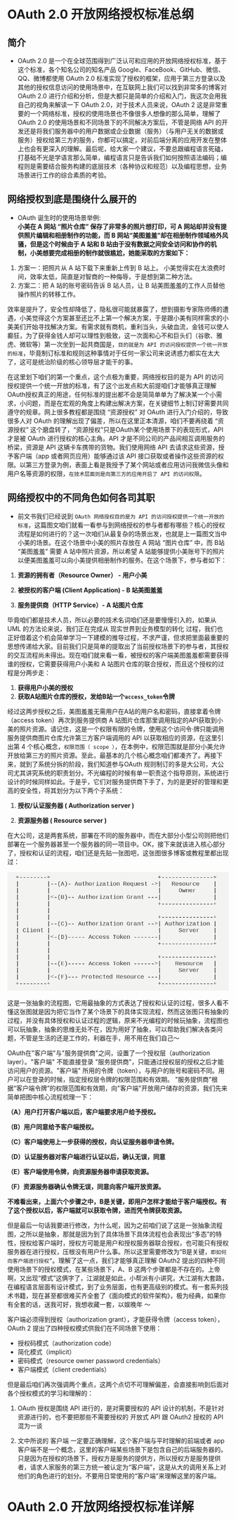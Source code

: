# OAuth 2.0 开放网络授权标准总纲  
## 简介  

- OAuth 2.0 是一个在全球范围得到广泛认可和应用的开放网络授权标准，基于这个标准，各个知名公司的知名产品 Google、FaceBook、GitHub、微信、QQ、微博都使用 OAuth 2.0 标准实现了授权的框架，应用于第三方登录以及其他的授权信息访问的使用场景中，在互联网上我们可以找到非常多的博客对 OAuth 2.0 进行介绍和分析，但是大都只是简单的介绍和入门，我这次会用我自己的视角来解读一下 OAuth 2.0，对于技术人员来说，OAuth 2 这是非常重要的一个网络标准，授权的使用场景也不像很多人想像的那么简单，理解了 OAuth 2.0 的使用场景和不同场景下的不同解决方案后，不管是网络 API 的开发还是将我们服务器中的用户数据或企业数据（服务）（与用户无关的数据或服务）授权给第三方的服务，你都可以搞定，对前后端分离的应用开发在整体上也会有更深入的理解。最后呢，给大家一个建议，不要总跟编程语言死磕，打基础不光是学语言那么简单，编程语言只是告诉我们如何按照语法编码；编程则是需要结合服务构建的底层技术（各种协议和规范）以及编程思想，业务场景进行工作的综合素质的考验。

## 网络授权到底是围绕什么展开的  
- OAuth 诞生时的使用场景举例:  
__小美在 A 网站 “照片仓库” 保存了非常多的照片想打印，可 A 网站却并没有提供照片编辑和相册制作的功能，而 B 网站“美图羞羞”却在相册制作领域格外风骚，但是这个时候由于 A 站和 B 站由于没有数据之间安全访问和协作的机制，小美想要完成相册的制作就很尴尬，她能采取的方案如下：__  

1. 方案一：把照片从 A 站下载下来重新上传到 B 站上。 小美觉得实在太浪费时间，效率太低，简直是对智商的一种侮辱，于是想到第二种方法。  
2. 方案二：把 A 站的账号密码告诉 B 站人员，让 B 站美图羞羞的工作人员替他操作照片的转移工作。  

效率是提升了，安全性却降低了，隐私很可能就暴露了，想到摄影专家陈师傅的遭遇，小美觉得这个方案甚至还比不上第一个解决方案，于是跟小美有同样需求的小美美们开始寻找解决方案。有需求就有商机，重利当头，头破血流，金钱可以使人癫狂，为了获得金钱人却可以理性到极致，这一次面和心不和巨头们（谷歌、雅虎、微软等）第一次坐到一起共商国是，`目的就是为 API 的访问授权提供一个统一开放的标准`，毕竟制订标准和规则这种事情对于任何一家公司来说诱惑力都实在太大了，这可是统治阶级的核心领导层才能干的事。  

在这里划下咱们的第一个重点，这个点极为重要，网络授权目的是为 API 的访问授权提供一个统一开放的标准，有了这个出发点和大前提咱们才能够真正理解 OAuth授权真正的用途，任何标准的提出都不会是简简单单为了解决某一个小需求，小问题，而是在宏观的角度上构建出解决方案，在关键细节上制订好需要共同遵守的规章。网上很多教程都是围绕 “资源授权” 对 OAuth 进行入门介绍的，导致很多人对 OAuth 的理解出现了偏差，所以在这里正本清源，咱们不要再绕着 “资源授权” 这个磨盘转了，“资源授权”只是OAuth某个使用场景下的表现形式，API 才是被 OAuth 进行授权的核心主角。API 才是不同公司的产品间相互调用服务的桥梁，资源是 API 这辆卡车携带的货物。我们使用网络 API 去请求这些资源，授予客户端（app 或者网页应用）能够通过该 API 接口获取或者操作这些资源的权限。以第三方登录为例，表面上看是我授予了某个网站或者应用访问我微信头像和用户名等资源的权限，`在技术层面则是向第三方的应用开启了 API 的访问权限`。  

## 网络授权中的不同角色如何各司其职  
- 前文书我们已经说到 `OAuth 网络授权目的是为 API 的访问授权提供一个统一开放的标准`，这篇图文咱们就看一看参与到网络授权的参与者都有哪些？核心的授权流程是如何进行的？这一次咱们从最复杂的场景出发，也就是上一篇图文当中小美的场景。在这个场景中小美的照片存放在 A 网站 “图片仓库” 中，而 B站 “美图羞羞” 需要 A 站中照片资源，所以希望 A 站能够提供小美账号下的照片以便美图羞羞可以向小美提供相册制作的服务。在这个场景下，参与者如下：  
 
1. __资源的拥有者（Resource Owner） - 用户小美__

2. __被授权的客户端 (Client Application) - B 站美图羞羞__

3. __服务提供商（HTTP Service）- A 站图片仓库__  

毕竟咱们都是技术人员，所以必要的技术名词咱们还是要慢慢引入的，如果从 UML 的方法论来说，我们正在完成从 现实世界到业务模型的转化 过程，我们也正好借着这个机会简单学习一下建模的推导过程，不求严谨，但求把里面最重要的思想传递给大家。目前我们只是简单的提取出了当前授权场景下的参与者，其授权的交互流程尚未得出。现在咱们就来看一看，被授权的客户端美图羞羞都需要获得谁的授权，它需要获得用户小美和 A 站图片仓库的联合授权，而且这个授权的过程是分两步走： 
 
1. __获得用户小美的授权__
2. __获取A站图片仓库的授权，发给B站一个`access_token`令牌__  

经过这两步授权之后，美图羞羞无需用户在A站的用户名和密码，直接拿着令牌（access token）再次到服务提供商 A 站图片仓库那里调用指定的API获取到小美的照片资源。请记住，这是一个权限有限的令牌，使用这个访问令·牌只能调用服务提供商图片仓库允许第三方客户端调用的 API 以获取相应的资源，在这里引出第 4 个核心概念，`权限范围（ scope ）`，在本例中，权限范围就是部分小美允许开放给第三方的照片资源。至此，最基本的几个核心概念咱们都凑齐了。再接下来，就到了系统分拆的阶段，我们知道参与OAuth 规则制订的多是大公司，大公司尤其讲究系统的职责划分。不光编程的时候有单一职责这个指导原则，系统进行设计的时候同样如此。于是乎，它们对服务提供商下手了，为的是更好的管理和更高的安全性，将其划分为以下两个子系统：  

1. __授权/认证服务器 ( Authorization server )__  

2. __资源服务器 ( Resource server )__  

在大公司，这是两套系统，部署在不同的服务器中，而在大部分小型公司则把他们部署在一个服务器甚至一个服务器的同一项目中。OK，接下来就该进入核心部分了，授权和认证的流程，咱们还是先贴一张图吧，这张图很多博客或教程里都出现过：

![oauth2-flow](https://github.com/MAZENAN/lear_note/blob/master/协议/img/oauth2-flow.png)  

这是一张抽象的流程图，它用最抽象的方式表达了授权和认证的过程，很多人看不懂这张图就是因为把它当作了某个场景下的具体实现流程，然而这张图只有抽象的过程，并没有具体授权和认证过程的逻辑，原来不光编程的时候玩抽象，流程图也可以玩抽象，抽象的思维无处不在，因为用好了抽象，可以帮助我们解决各类问题，不管是生活的还是工作的，利器在手，用不用在我们自己～  

OAuth在"客户端"与"服务提供商"之间，设置了一个授权层（authorization layer）。"客户端" 不能直接登录 "服务提供商"，只能通过授权层的授权之后才能访问用户的资源。"客户端" 所用的令牌（token），与用户的账号和密码不同。用户可以在登录的时候，指定授权层令牌的权限范围和有效期。  "服务提供商"根据“客户端令牌”的权限范围和有效期，向"客户端"开放用户储存的资源，我们先来简单把图中核心流程梳理一下：  

__（A）用户打开客户端以后，客户端要求用户给予授权。__

__（B）用户同意给予客户端授权。__ 

__（C）客户端使用上一步获得的授权，向认证服务器申请令牌。__ 

__（D）认证服务器对客户端进行认证以后，确认无误，同意__

__（E）客户端使用令牌，向资源服务器申请获取资源。__ 

__（F）资源服务器确认令牌无误，同意向客户端开放资源。__  

__不难看出来，上面六个步骤之中，B是关键，即用户怎样才能给于客户端授权。有了这个授权以后，客户端就可以获取令牌，进而凭令牌获取资源。__  

但是最后一句话我要进行修改，为什么呢，因为之前咱们说了这是一张抽象流程图，之所以是抽象，那就是因为到了具体场景下具体流程也会表现出“多态”的特性，授权给客户端时，授权方可能是用户和授权服务器联合授权，也可能只有授权服务器在进行授权，压根没有用户什么事。所以这里需要修改为“B是关键，`即如何向客户端进行授权”`。理解了这一点，我们才能够真正理解 OAuth2 提出的四种不同使用场景下的授权模式，在某些场景下，A、B 这两个步骤都是不存在的。上帝啊，又出现“模式”这俩字了，江湖就是如此，小帮派有小讲究，大江湖有大套路，在编程语言层面有设计模式，到了业务层面，也有更高级别的模式。有一套系列技术书籍，现在甚至都很难买齐全套了《面向模式的软件架构》，极为经典，如果你有全套的话，送我可好，我想收藏一套，以娱晚年 ～

客户端必须得到授权（authorization grant），才能获得令牌（access token），OAuth 2 提出了四种授权模式供我们在不同场景下使用：  

- 授权码模式（authorization code）  
- 简化模式（implicit）  
- 密码模式（resource owner password credentials）  
- 客户端模式（client credentials）  

但是最后咱们再次强调两个重点，这两个点切不可理解偏差，会直接影响到后面对各个授权模式的学习和理解的：  

1. OAuth 授权是围绕 API 进行的，是对需要授权的 API 设计的机制，不是针对资源进行的，也不要把那些不需要授权的 开放式 API 跟 OAuth2 授权的 API 混为一谈  

2. 文中所说的 客户端 一定要正确理解，这个客户端与平时理解的前端或者 app 客户端不是一个概念，这里的客户端某些场景下是包含自己的后端服务器的。只是因为在授权的场景下，授权方是服务的提供方，所以授权方是服务提供者，请求人家服务的第三方统一被认定为“客户端”，这是从大的调用关系上对他们的角色进行的划分。不要用日常使用的“客户端”来理解这里的客户端。  

# OAuth 2.0 开放网络授权标准详解  

